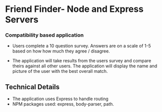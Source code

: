 # Friend Finder- Node and Express Servers

### Compatibility based application

* Users complete a 10 question survey.  Answers are on a scale of 1-5 based on how how much they agree / disagree.

* The application will take results from the users survey and compare theirs against all other users.  The application will display the name and picture of the user with the best overall match.

## Technical Details
* The application uses Express to handle routing
* NPM packages used: express, body-parser, path.
